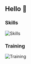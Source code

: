 ## Hello 👋

### Skills

![Skills](https://skillicons.dev/icons?i=html,css,scss,js,typescript,react,next,figma)

### Training

![Training](https://skillicons.dev/icons?i=astro,php,lalaver,docker,)
